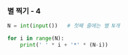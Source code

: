 ### 별 찍기 - 4

```python
N = int(input())   # 첫째 줄에는 별 N개

for i in range(N):
    print(' ' * i + '*' * (N-i))
```

